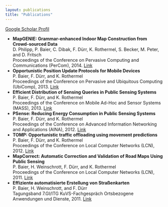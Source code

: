 ```yaml
---
layout: publications
title: "Publications"
---
```


[Google Scholar Profil](https://scholar.google.de/citations?user=__JOgFQAAAAJ&hl)


- **MapGENIE: Grammar-enhanced Indoor Map Construction from Crowd-sourced Data** <br> D. Philipp, P. Baier, C. Dibak, F. Dürr, K. Rothermel, S. Becker,
M. Peter, and D. Fritsch
<br> Proceedings of the Conference on Pervasive Computing and Communications
(PerCom), 2014.
[Link](http://www2.informatik.uni-stuttgart.de/cgi-bin/NCSTRL/NCSTRL_view.pl?id=INPROC-2014-03&mod=0&engl=0&inst=VS)
- **Opportunistic Position Update Protocols for Mobile Devices** <br>
P. Baier, F. Dürr, and K. Rothermel<br> 
Proceedings of the Conference on Pervasive and Ubiquitous Computing (UbiComp), 2013.
[Link](http://www2.informatik.uni-stuttgart.de/cgi-bin/NCSTRL/NCSTRL_view.pl?id=INPROC-2013-33&mod=0&engl=0&inst=VS)
- **Efficient Distribution of Sensing Queries in Public Sensing Systems**
<br> P. Baier, F. Dürr, and K. Rothermel<br>
Proceedings of the Conference on Mobile Ad-Hoc and Sensor Systems (MASS), 2013.
[Link](http://www2.informatik.uni-stuttgart.de/cgi-bin/NCSTRL/NCSTRL_view.pl?id=INPROC-2013-35&mod=0&engl=0&inst=VS)
- **PSense: Reducing Energy Consumption in Public Sensing Systems**
<br> P. Baier, F. Dürr, and K. Rothermel
<br> Proceedings of the Conference on Advanced Information Networking and Applications (AINA), 2012.
[Link](http://www2.informatik.uni-stuttgart.de/cgi-bin/NCSTRL/NCSTRL_view.pl?id=INPROC-2012-01&mod=0&engl=0&inst=VS)
- **TOMP: Opportunistic traffic offloading using movement predictions** <br>
P. Baier, F. Dürr, and K. Rothermel <br>
Proceedings of the Conference on Local Computer Networks (LCN), 2012.
[Link](http://www2.informatik.uni-stuttgart.de/cgi-bin/NCSTRL/NCSTRL_view.pl?id=INPROC-2012-26&mod=0&engl=0&inst=VS)
- **MapCorrect: Automatic Correction and Validation of Road Maps Using
Public Sensing**<br>
P. Baier, H. Weinschrott, F. Dürr, and K. Rothermel<br>
Proceedings of the Conference on Local Computer Networks (LCN), 2011.
[Link](http://www2.informatik.uni-stuttgart.de/cgi-bin/NCSTRL/NCSTRL_view.pl?id=INPROC-2011-51&mod=0&engl=0&inst=VS)
- **Effiziente automatisierte Erstellung von Straßenkarten**<br>
P. Baier, H. Weinschrott, and F. Dürr<br>
Tagungsband 7.GI/ITG KuVS-Fachgespräch Ortsbezogene Anwendungen und Dienste, 2011.
[Link](http://www2.informatik.uni-stuttgart.de/cgi-bin/NCSTRL/NCSTRL_view.pl?id=INPROC-2011-74&mod=0&engl=0&inst=VS)












